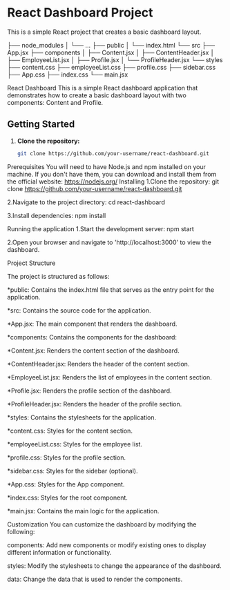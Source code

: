 # React Dashboard Project

This is a simple React project that creates a basic dashboard layout.

├── node_modules
│   └── ...
├── public
│   └── index.html
└── src
    ├── App.jsx
    ├── components
    │   ├── Content.jsx
    │   ├── ContentHeader.jsx
    │   ├── EmployeeList.jsx
    │   ├── Profile.jsx
    │   └── ProfileHeader.jsx
    └── styles
        ├── content.css
        ├── employeeList.css
        ├── profile.css
        ├── sidebar.css
        ├── App.css
        ├── index.css
        └── main.jsx

React Dashboard
This is a simple React dashboard application that demonstrates how to create a basic dashboard layout with two components: Content and Profile.

## Getting Started

1. **Clone the repository:**
   ```bash
   git clone https://github.com/your-username/react-dashboard.git

Prerequisites
You will need to have Node.js and npm installed on your machine. If you don't have them, you can download and install them from the official website: https://nodejs.org/
Installing
 1.Clone the repository:
  git clone https://github.com/your-username/react-dashboard.git

 2.Navigate to the project directory:
  cd react-dashboard

 3.Install dependencies:
  npm install
 
Running the application
1.Start the development server:
 npm start

2.Open your browser and navigate to
 'http://localhost:3000' to view the dashboard. 


Project Structure

The project is structured as follows:

*public: Contains the index.html file that serves as the entry point for the application.

*src: Contains the source code for the application.

*App.jsx: The main component that renders the dashboard.

*components: Contains the components for the dashboard:

*Content.jsx: Renders the content section of the dashboard.

*ContentHeader.jsx: Renders the header of the content section.

*EmployeeList.jsx: Renders the list of employees in the content section.

*Profile.jsx: Renders the profile section of the dashboard.

*ProfileHeader.jsx: Renders the header of the profile section.

*styles: Contains the stylesheets for the application.

*content.css: Styles for the content section.

*employeeList.css: Styles for the employee list.

*profile.css: Styles for the profile section.

*sidebar.css: Styles for the sidebar (optional).

*App.css: Styles for the App component.

*index.css: Styles for the root component.

*main.jsx: Contains the main logic for the application.

Customization
You can customize the dashboard by modifying the following:

components: Add new components or modify existing ones to display different information or functionality.

styles: Modify the stylesheets to change the appearance of the dashboard.

data: Change the data that is used to render the components.

